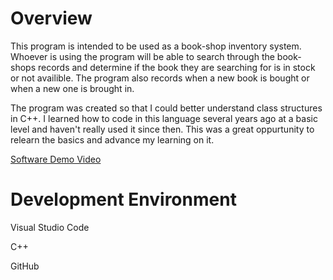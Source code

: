# Overview

This program is intended to be used as a book-shop inventory system. Whoever is using the program will be able to search through the book-shops records and determine if the book they are searching for is in stock or not availible. The program also records when a new book is bought or when a new one is brought in. 

The program was created so that I could better understand class structures in C++. I learned how to code in this language several years ago at a basic level and haven't really used it since then. This was a great oppurtunity to relearn the basics and advance my learning on it. 

[Software Demo Video](http://youtube.link.goes.here)

# Development Environment

Visual Studio Code

C++ 

GitHub
